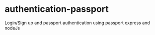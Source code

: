 # authentication-passport
Login/Sign up and passport authentication using passport express and nodeJs

